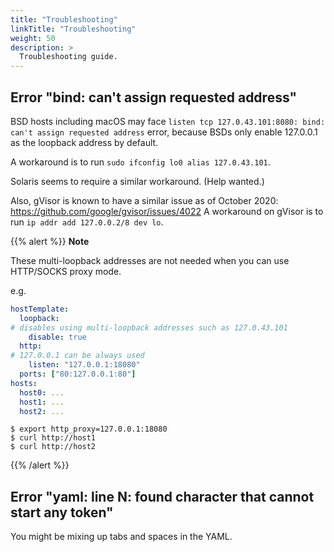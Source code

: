 ```yaml
---
title: "Troubleshooting"
linkTitle: "Troubleshooting"
weight: 50
description: >
  Troubleshooting guide.
---
```


## Error "bind: can't assign requested address"
BSD hosts including macOS may face `listen tcp 127.0.43.101:8080: bind: can't assign requested address` error,
because BSDs only enable 127.0.0.1 as the loopback address by default.

A workaround is to run `sudo ifconfig lo0 alias 127.0.43.101`.

Solaris seems to require a similar workaround. (Help wanted.)

Also, gVisor is known to have a similar issue as of October 2020: https://github.com/google/gvisor/issues/4022
A workaround on gVisor is to run `ip addr add 127.0.0.2/8 dev lo`.

{{% alert %}}
**Note**

These multi-loopback addresses are not needed when you can use HTTP/SOCKS proxy mode.

e.g.
```yaml
hostTemplate:
  loopback:
# disables using multi-loopback addresses such as 127.0.43.101
    disable: true
  http:
# 127.0.0.1 can be always used
    listen: "127.0.0.1:18080"
  ports: ["80:127.0.0.1:80"]
hosts:
  host0: ...
  host1: ...
  host2: ...
```

```console
$ export http_proxy=127.0.0.1:18080
$ curl http://host1
$ curl http://host2
```
{{% /alert %}}
## Error "yaml: line N: found character that cannot start any token"

You might be mixing up tabs and spaces in the YAML.
